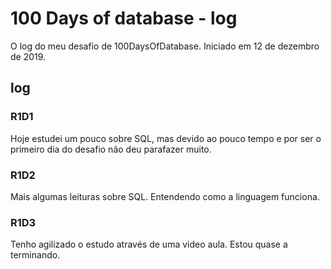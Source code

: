 # 100 Days of database - log

O log do meu desafio de 100DaysOfDatabase. Iniciado em 12 de dezembro de 2019.

## log

### R1D1

Hoje estudei um pouco sobre SQL, mas devido ao pouco tempo e por ser o primeiro dia do desafio não deu parafazer muito.

### R1D2

Mais algumas leituras sobre SQL. Entendendo como a linguagem funciona.

### R1D3

Tenho agilizado o estudo através de uma video aula. Estou quase a terminando.